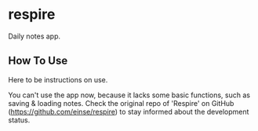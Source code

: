 # respire
Daily notes app.

## How To Use
Here to be instructions on use.

You can't use the app now, because it lacks some basic functions, 
such as saving & loading notes. Check the original repo of 'Respire' 
on GitHub (https://github.com/einse/respire) to stay informed about 
the development status.
